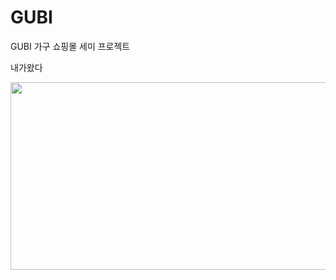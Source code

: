 # GUBI
GUBI 가구 쇼핑몰 세미 프로젝트

내가왔다

<a href="https://github.com/devxb/gitanimals">
<img
  src="https://render.gitanimals.org/farms/mjhan123"
  width="600"
  height="300"
/>
</a>
